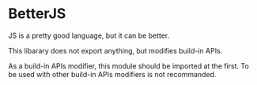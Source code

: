 BetterJS
================================

JS is a pretty good language, but it can be better. 

This libarary does not export anything, but modifies build-in APIs. 

As a build-in APIs modifier, this module should be imported at the first. 
To be used with other build-in APIs modifiers is not recommanded. 
